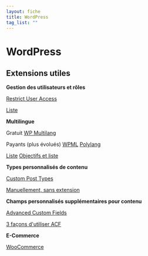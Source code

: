 ```yaml
---
layout: fiche
title: WordPress
tag_list: ""
---
```


# WordPress

## Extensions utiles

**Gestion des utilisateurs et rôles**

[Restrict User Access](https://wordpress.org/plugins/restrict-user-access/)

[Liste](https://ninjaforms.com/wordpress-restrict-user-access/)

**Multilingue**

Gratuit
[WP Multilang](https://wordpress.org/plugins/wp-multilang/)

Payants (plus évolués)
[WPML](https://wpml.org/)
[Polylang](https://polylang.pro)

[Liste](https://colorlib.com/wp/wordpress-multilingual-plugins/)
[Objectifs et liste](https://wpmarmite.com/wordpress-multilingue/)

**Types personnalisés de contenu**

[Custom Post Types](https://fr.wordpress.org/plugins/custom-post-type-ui/)

[Manuellement, sans extension](https://wpmarmite.com/snippet/creer-custom-post-type/)

**Champs personnalisés supplémentaires pour contenu**

[Advanced Custom Fields](https://fr.wordpress.org/plugins/advanced-custom-fields/)

[3 façons d'utiliser ACF](https://wpformation.com/advanced-custom-fields-wordpress/)

**E-Commerce**

[WooCommerce](https://woocommerce.com/)